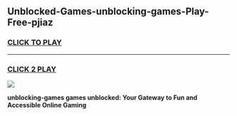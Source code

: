 
## Unblocked-Games-unblocking-games-Play-Free-pjiaz
<h3>
<a href="https://premium76.site?title=unblocking-games&ref=15A">CLICK TO PLAY</a></h3>
<hr>

<h3>
<a href="https://premium76.site?title=unblocking-games&ref=15A">CLICK 2 PLAY</a>
  
</h3>

<a href="https://premium76.site?title=unblocking-games&ref=15A"><img src="https://clearcache.store/games.png"></a>


**unblocking-games games unblocked: Your Gateway to Fun and Accessible Online Gaming**
